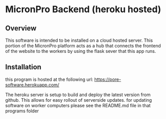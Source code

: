 # MicronPro Backend (heroku hosted)

## Overview
This software is intended to be installed on a cloud hosted server. This portion of the MicronPro platform acts as a hub that connects the frontend of the website to the workers by using the flask sever that this app runs.


## Installation
this program is hosted at the following url: https://pore-software.herokuapp.com/

The heroku server is setup to build and deploy the latest version from github. This allows for easy rollout of serverside updates. for updating software on worker computers please see the README.md file in that programs folder